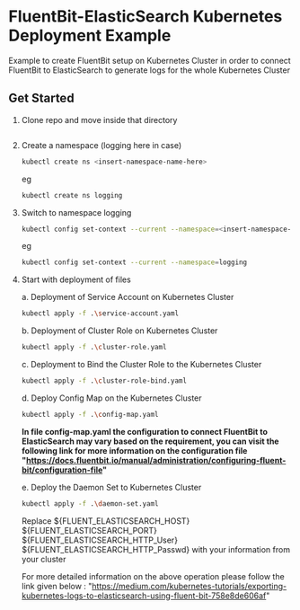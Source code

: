 # FluentBit-ElasticSearch Kubernetes Deployment Example 
Example to create FluentBit setup on Kubernetes Cluster in order to connect FluentBit to ElasticSearch to generate logs for the whole Kubernetes Cluster 

##  Get Started 
1. Clone repo and move inside that directory

    ``` bash

    ```
2. Create a namespace (logging here in case)

    ``` bash    
    kubectl create ns <insert-namespace-name-here>
    ```

    eg

    ``` bash
    kubectl create ns logging
    ```

3. Switch to namespace logging 

    ``` bash
    kubectl config set-context --current --namespace=<insert-namespace-name-here>
    ```

    eg 

    ``` bash
    kubectl config set-context --current --namespace=logging
    ```

4. Start with deployment of files 

    a. Deployment of Service Account on Kubernetes Cluster 

    ``` bash
    kubectl apply -f .\service-account.yaml 
    ```

    b. Deployment of Cluster Role on Kubernetes Cluster 

    ``` bash
    kubectl apply -f .\cluster-role.yaml
    ```

    c. Deployment to Bind the Cluster Role to the Kubernetes Cluster 

    ``` bash
    kubectl apply -f .\cluster-role-bind.yaml 
    ```

    d. Deploy Config Map on the Kubernetes Cluster 
    
    ``` bash
    kubectl apply -f .\config-map.yaml
    ```
    **In file config-map.yaml the configuration to connect FluentBit to ElasticSearch may vary based on the requirement, you can visit the following link for more information on the configuration file "https://docs.fluentbit.io/manual/administration/configuring-fluent-bit/configuration-file"**
    
    e. Deploy the Daemon Set to Kubernetes Cluster 

    ``` bash
    kubectl apply -f .\daemon-set.yaml
    ```

    Replace 
    ${FLUENT_ELASTICSEARCH_HOST}
    ${FLUENT_ELASTICSEARCH_PORT}
    ${FLUENT_ELASTICSEARCH_HTTP_User}
    ${FLUENT_ELASTICSEARCH_HTTP_Passwd}
    with your information from your cluster

    For more detailed information on the above operation please follow the link given below :
    "https://medium.com/kubernetes-tutorials/exporting-kubernetes-logs-to-elasticsearch-using-fluent-bit-758e8de606af" 
